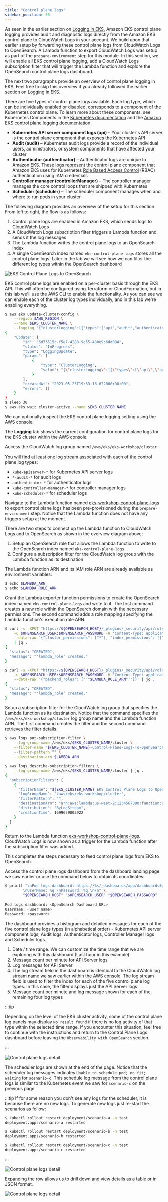 ```yaml
---
title: "Control plane logs"
sidebar_position: 30
---
```


As seen in the earlier section on [Logging in EKS](https://www.eksworkshop.com/docs/observability/logging/cluster-logging/), Amazon EKS control plane logging provides audit and diagnostic logs directly from the Amazon EKS control plane to CloudWatch Logs in your account. We build upon that earlier setup by forwarding these control plane logs from CloudWatch Logs to OpenSearch. A Lambda function to export CloudWatch Logs was setup as part of the `prepare-environment` step for this module. In this section, we will enable all EKS control plane logging, add a CloudWatch Logs subscription filter that will trigger the Lambda function and explore the OpenSearch control plane logs dashboard.

The next two paragraphs provide an overview of control plane logging in EKS. Feel free to skip this overview if you already followed the earlier section on Logging in EKS.

There are five types of control plane logs available. Each log type, which can be individually enabled or disabled, corresponds to a component of the Kubernetes control plane. To learn more about these components, see Kubernetes Components in the [Kubernetes documentation](https://kubernetes.io/docs/concepts/overview/components/) and the [Amazon EKS control plane logging documentation](https://docs.aws.amazon.com/eks/latest/userguide/control-plane-logs.html).

- **Kubernetes API server component logs (api)** – Your cluster's API server is the control plane component that exposes the Kubernetes API
- **Audit (audit)** – Kubernetes audit logs provide a record of the individual users, administrators, or system components that have affected your cluster
- **Authenticator (authenticator)** – Authenticator logs are unique to Amazon EKS. These logs represent the control plane component that Amazon EKS uses for Kubernetes [Role Based Access Control](https://kubernetes.io/docs/reference/access-authn-authz/rbac/) (RBAC) authentication using IAM credentials
- **Controller manager (controllerManager)** – The controller manager manages the core control loops that are shipped with Kubernetes
- **Scheduler (scheduler)** – The scheduler component manages when and where to run pods in your cluster

The following diagram provides an overview of the setup for this section. From left to right, the flow is as follows:

1. Control plane logs are enabled in Amazon EKS, which sends logs to CloudWatch Logs
2. A CloudWatch Logs subscription filter triggers a Lambda function and sends it the log messages
3. The Lambda function writes the control plane logs to an OpenSearch index
4. A single OpenSearch index named `eks-control-plane-logs` stores all the control plane logs. Later in the lab we will see how we can filter the different log types within the OpenSearch dashboard

![EKS Control Plane Logs to OpenSearch](./assets/eks-control-plane-logs-overview.webp)

EKS control plane logs are enabled on a per-cluster basis through the EKS API. This will often be configured using Terraform or CloudFormation, but in this lab we'll use the AWS CLI to enable the functionality. As you can see we can enable each of the cluster log types individually, and in this lab we're enabling everything.

```bash hook=cluster-logging
$ aws eks update-cluster-config \
    --region $AWS_REGION \
    --name $EKS_CLUSTER_NAME \
    --logging '{"clusterLogging":[{"types":["api","audit","authenticator","controllerManager","scheduler"],"enabled":true}]}'
{
    "update": {
        "id": "6d73515c-f5e7-4288-9e55-480e9c6dd084",
        "status": "InProgress",
        "type": "LoggingUpdate",
        "params": [
            {
                "type": "ClusterLogging",
                "value": "{\"clusterLogging\":[{\"types\":[\"api\",\"audit\",\"authenticator\",\"controllerManager\",\"scheduler\"],\"enabled\":true}]}"
            }
        ],
        "createdAt": "2023-05-25T19:33:16.622000+00:00",
        "errors": []
    }
}
$ sleep 30
$ aws eks wait cluster-active --name $EKS_CLUSTER_NAME
```

We can optionally inspect the EKS control plane logging setting using the AWS console:

<ConsoleButton url="https://console.aws.amazon.com/eks/home#/clusters/eks-workshop?selectedTab=cluster-logging-tab" service="eks" label="Open EKS console"/>

The **Logging** tab shows the current configuration for control plane logs for the EKS cluster within the AWS console:

Access the CloudWatch log group named `/aws/eks/eks-workshop/cluster`

<ConsoleButton url="https://console.aws.amazon.com/cloudwatch/home#logsV2:log-groups/log-group/$252Faws$252Feks$252Feks-workshop$252Fcluster" service="cloudwatch" label="Open CloudWatch console"/>

You will find at least one log stream associated with each of the control plane log types:

- `kube-apiserver-*` for Kubernetes API server logs
- `*-audit-*` for audit logs
- `authenticator-*` for authenticator logs
- `kube-controller-manager-*` for controller manager logs
- `kube-scheduler-*` for scheduler logs

Navigate to the Lambda function named [eks-workshop-control-plane-logs](https://console.aws.amazon.com/lambda/home#/functions/eks-workshop-control-plane-logs) to export control plane logs has been pre-provisioned during the `prepare-environment` step. Notice that the Lambda function does not have any triggers setup at the moment.

There are two steps to connect up the Lambda function to CloudWatch Logs and to OpenSearch as shown in the overview diagram above:

1. Setup an OpenSearch role that allows the Lambda function to write to the OpenSearch index named `eks-control-plane-logs`
2. Configure a subscription filter for the CloudWatch log group with the Lambda function as its destination

The Lambda function ARN and its IAM role ARN are already available as environment variables:

```bash
$ echo $LAMBDA_ARN
$ echo $LAMBDA_ROLE_ARN
```

Grant the Lambda exporter function permissions to create the OpenSearch index named `eks-control-plane-logs` and write to it. The first command creates a new role within the OpenSearch domain with the necessary permissions. The second command adds a role mapping specifying the Lambda function's execution role ARN.

```bash
$ curl -s -XPUT "https://${OPENSEARCH_HOST}/_plugins/_security/api/roles/lambda_role" \
    -u $OPENSEARCH_USER:$OPENSEARCH_PASSWORD -H 'Content-Type: application/json' \
    --data-raw '{"cluster_permissions": ["*"], "index_permissions": [{"index_patterns": ["eks-control-plane-logs*"], "allowed_actions": ["*"]}]}' \
    | jq .
{
  "status": "CREATED",
  "message": "'lambda_role' created."
}

$ curl -s -XPUT "https://${OPENSEARCH_HOST}/_plugins/_security/api/rolesmapping/lambda_role" \
    -u $OPENSEARCH_USER:$OPENSEARCH_PASSWORD -H 'Content-Type: application/json' \
    --data-raw '{"backend_roles": ["'"$LAMBDA_ROLE_ARN"'"]}' | jq .
{
  "status": "CREATED",
  "message": "'lambda_role' created."
}
```

Setup a subscription filter for the CloudWatch log group that specifies the Lambda function as its destination. Notice that the command specifies the `/aws/eks/eks-workshop/cluster` log group name and the Lambda function ARN. The first command creates the filter and the second command retrieves the filter details.

```bash
$ aws logs put-subscription-filter \
    --log-group-name /aws/eks/$EKS_CLUSTER_NAME/cluster \
    --filter-name "${EKS_CLUSTER_NAME}-Control-Plane-Logs-To-OpenSearch" \
    --filter-pattern "" \
    --destination-arn $LAMBDA_ARN

$ aws logs describe-subscription-filters \
    --log-group-name /aws/eks/$EKS_CLUSTER_NAME/cluster | jq .
{
  "subscriptionFilters": [
    {
      "filterName": "${EKS_CLUSTER_NAME} EKS Control Plane Logs to OpenSearch",
      "logGroupName": "/aws/eks/eks-workshop/cluster",
      "filterPattern": "",
      "destinationArn": "arn:aws:lambda:us-west-2:1234567890:function:control-plane-logs",
      "distribution": "ByLogStream",
      "creationTime": 1699659802922
    }
  ]
}
```

Return to the Lambda function [eks-workshop-control-plane-logs](https://console.aws.amazon.com/lambda/home#/functions/eks-workshop-control-plane-logs). CloudWatch Logs is now shown as a trigger for the Lambda function after the subscription filter was added.

This completes the steps necessary to feed control plane logs from EKS to OpenSearch.

Access the control plane logs dashboard from the dashboard landing page we saw earlier or use the command below to obtain its coordinates:

```bash
$ printf "\nPod logs dashboard: https://%s/_dashboards/app/dashboards#/view/1a1c3a70-831a-11ee-8baf-a5d5c77ada98 \
        \nUserName: %q \nPassword: %q \n\n" \
        "$OPENSEARCH_HOST" "$OPENSEARCH_USER" "$OPENSEARCH_PASSWORD"

Pod logs dashboard: <OpenSearch Dashboard URL>
Username: <user name>
Password: <password>
```

The dashboard provides a histogram and detailed messages for each of the five control plane logs types (in alphabetical order) - Kubernetes API server component logs, Audit logs, Authenticator logs, Controller Manager logs and Scheduler logs.

1. Date / time range. We can customize the time range that we are exploring with this dashboard (Last hour in this example)
2. Message count per minute for API Server logs
3. Log messages for API Server
4. The log stream field in the dashboard is identical to the CloudWatch log stream name we saw earlier within the AWS console. The log stream field is used to filter the index for each of the five control plane log types. In this case, the filter displays just the API Server logs
5. Message count per minute and log message shown for each of the remaining four log types

:::tip

Depending on the level of the EKS cluster activity, some of the control plane log panels may display `No result found` if there is no log activity of that type within the selected time range. If you encounter this situation, feel free to continue with the instructions and return to the Control Plane Logs dashboard before leaving the `Observability with OpenSearch` section.

:::

![Control plane logs detail](./assets/eks-control-plane-logs-dashboard.webp)

The scheduler logs are shown at the end of the page. Notice that the scheduler log messages indicates `Unable to schedule pod; no fit; waiting` for `scenario-c`. This schedule log message from the control plane logs is similar to the Kubernetes event we saw for `scenario-c` on the previous page.

:::tip
If for some reason you don't see any logs for the scheduler, it is because there are no new logs. To generate new logs just re-start the scenarios as follow:

```bash
$ kubectl rollout restart deployment/scenario-a -n test
deployment.apps/scenario-a restarted

$ kubectl rollout restart deployment/scenario-b -n test
deployment.apps/scenario-b restarted

$ kubectl rollout restart deployment/scenario-c -n test
deployment.apps/scenario-c restarted
```

:::

![Control plane logs detail](./assets/eks-control-plane-logs-scheduler.webp)

Expanding the row allows us to drill down and view details as a table or in JSON format.

![Control plane logs detail](./assets/eks-control-plane-logs-detail.webp)
